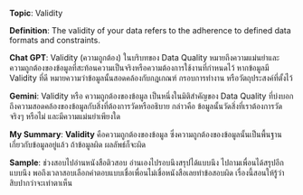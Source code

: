 **Topic**: Validity


**Definition**: The validity of your data refers to the adherence to defined data formats and constraints.


**Chat GPT**: Validity (ความถูกต้อง) ในบริบทของ Data Quality หมายถึงความแม่นยำและความถูกต้องของข้อมูลที่สะท้อนความเป็นจริงหรือความต้องการใช้งานที่กำหนดไว้ 
หากข้อมูลมี Validity ที่ดี หมายความว่าข้อมูลนั้นสอดคล้องกับกฎเกณฑ์ กรอบการทำงาน หรือวัตถุประสงค์ที่ตั้งไว้


**Gemini**: Validity หรือ ความถูกต้องของข้อมูล เป็นหนึ่งในมิติสำคัญของ Data Quality ที่บ่งบอกถึงความสอดคล้องของข้อมูลกับสิ่งที่ต้องการวัดหรืออธิบาย 
กล่าวคือ ข้อมูลนั้นวัดสิ่งที่เราต้องการวัดจริงๆ หรือไม่ และมีความแม่นยำเพียงใด


**My Summary**: **Validity** คือความถูกต้องของข้อมูล ซึ่งความถูกต้องของข้อมูลนั้นเป็นพื้นฐานเกี่ยวกับข้อมูลอยู่แล้ว ถ้าข้อมูลผิด ผลลัพธ์ก็จะผิด


**Sample**: ช่วงสอบไปอ่านหนังสือติวสอบ อ่านเองไปรอบนึงสรุปได้แบบนึง ไปถามเพื่อนได้สรุปอีกแบบนึง พอถึงเวลาสอบเลือกคำตอบแบบเชื่อเพื่อนไม่เชื่อหนังสือเลยทำข้อสอบผิด
เรื่องนี้สอนให้รู้ว่า สิบปากว่าจะเท่าตาเห็น
